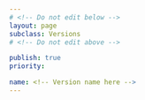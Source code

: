 ```yaml
---
# <!-- Do not edit below -->
layout: page
subclass: Versions
# <!-- Do not edit above -->

publish: true
priority:

name: <!-- Version name here -->
---
```

